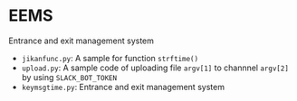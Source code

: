 # EEMS
Entrance and exit management system

- `jikanfunc.py`: A sample for function `strftime()`
- `upload.py`: A sample code of uploading file `argv[1]` to channnel `argv[2]` by using `SLACK_BOT_TOKEN`
- `keymsgtime.py`: Entrance and exit management system
